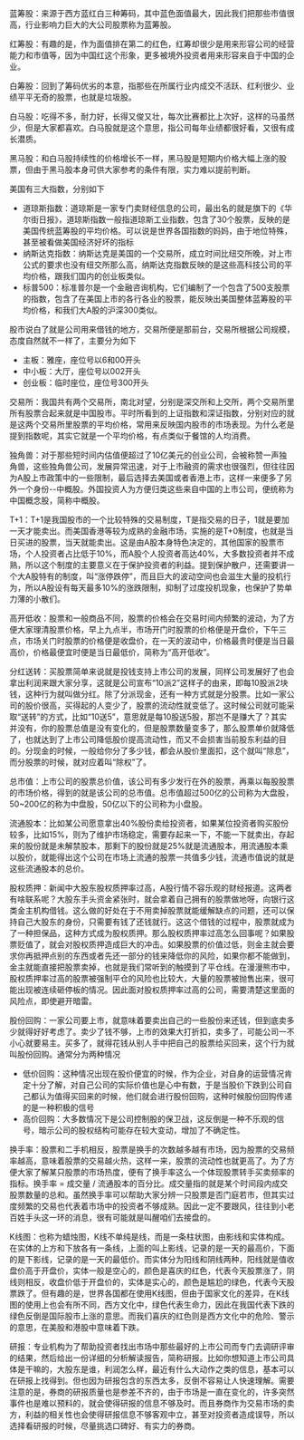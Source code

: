 蓝筹股：来源于西方蓝红白三种筹码，其中蓝色面值最大，因此我们把那些市值很高，行业影响力巨大的大公司股票称为蓝筹股。

红筹股：有趣的是，作为面值排在第二的红色，红筹却很少是用来形容公司的经营能力和市值等，因为中国红这个形象，更多被境外投资者用来形容来自于中国的企业。

白筹股：回到了筹码优劣的本意，指那些在所属行业内成交不活跃、红利很少、业绩平平无奇的股票，也就是垃圾股。

白马股：吃得不多，耐力好，长得又俊又壮，每次比赛都比上次好，这样的马虽然少，但是大家都喜欢。白马股就是这个意思，指公司每年业绩都很好看，又很有成长潜质。

黑马股：和白马股持续性的价格增长不一样，黑马股是短期内价格大幅上涨的股票，但由于黑马股本身可供大家参考的条件有限，实力难以提前判断。

美国有三大指数，分别如下
* 道琼斯指数：道琼斯是一家专门卖财经信息的公司，最出名的就是旗下的《华尔街日报》，道琼斯指数一般指道琼斯工业指数，包含了30个股票，反映的是美国传统蓝筹股的平均价格。可以说是世界各国指数的妈妈，由于地位特殊，甚至被看做美国经济好坏的指标
* 纳斯达克指数：纳斯达克是美国的一个交易所，成立时间比纽交所晚，对上市公式的要求也没有纽交所那么高，纳斯达克指数反映的是这些高科技公司的平均价格，跟我们国内的创业板类似。
* 标普500：标准普尔是一个金融咨询机构，它们编制了一个包含了500支股票的指数，包含了在美国上市的各行各业的股票，能反映出美国整体蓝筹股的平均价格，和我们大A股的沪深300类似。

股市说白了就是公司用来借钱的地方，交易所便是那前台，交易所根据公司规模，态度自然就不一样了，主要分为如下
* 主板：雅座，座位号以6和00开头
* 中小板：大厅，座位号以002开头
* 创业板：临时座位，座位号300开头

交易所：我国共有两个交易所，南北对望，分别是深交所和上交所，两个交易所里所有股票合起来就是中国股市。平时所看到的上证指数和深证指数，分别对应的就是这两个交易所里股票的平均价格，常用来反映国内股市的市场表现。为什么老是提到指数呢，其实它就是一个平均价格，有点类似于餐馆的人均消费。

独角兽：对于那些短时间内估值便超过了10亿美元的创业公司，会被称赞一声独角兽，这些独角兽公司，发展异常迅速，对于上市融资的需求也很强烈，但往往因为A股上市政策中的一些限制，最后选择去美国或者香港上市，这样一来便多了另外一个身份--中概股。外国投资人为方便归类这些来自中国的上市公司，便统称为中国概念股，简称中概股。

T+1：T+1是我国股市的一个比较特殊的交易制度，T是指交易的日子，1就是要加一天才能卖出。而美国香港等较为成熟的金融市场，实施的是T+0制度，也就是当日买进的股票，当天就能卖出。这是由A股本身特色决定的，其他国家的股票市场，个人投资者占比低于10%，而A股个人投资者高达40%，大多数投资者并不成熟，所以这个制度的主要意义在于保护投资者的利益。提到保护散户，还需要讲一个大A股特有的制度，叫“涨停跌停”，而且巨大的波动空间也会滋生大量的投机行为，所以A股设有每天最多10%的涨跌限制，抑制了过度投机现象，也保护了势单力薄的小散们。

高开低收：股票和一般商品不同，股票的价格会在交易时间内频繁的波动，为了方便大家理清股票价格，早上九点半，市场开门时股票的价格便是开盘价，下午三点，市场关门时股票的价格便是收盘价，在一天的波动中，价格最贵时便是当日最高价，价格最便宜时便是当日最低价，简称为“高开低收”。

分红送转：买股票简单来说就是投钱支持上市公司的发展，同样公司发展好了也会拿出利润来跟大家分享，这就是公司宣布“10派2”这样子的由来，即每10股派2块钱，这种行为就叫做分红。除了分派现金，还有一种方式就是分股票。比如一家公司的股价很高，买得起的人变少了，股票的流动性就变低了。这时候公司就可能采取“送转”的方式，比如“10送5”，意思就是每10股送5股，那岂不是赚大了？其实并没有，你的股票总值是没有变化的，但是股票数量变多了，那么股票单价就降低了，也就达到了上市公司降低股价提高流动性，而又不会损害当前股东利益的目的。分现金的时候，一般给你分了多少钱，都会从股价里面扣，这个就叫“除息”，而分股票的时候，就对应着叫“除权”了。

总市值：上市公司的股票总价值，该公司有多少发行在外的股票，再乘以每股股票的市场价格，得到的就是该公司的总市值。总市值超过500亿的公司称为大盘股，50~200亿的称为中盘股，50亿以下的公司称为小盘股。

流通股本：比如某公司愿意拿出40%股份卖给投资者，如果某位投资者购买股份较多，比如15%，则为了维护市场稳定，需要存起来一下，不能一下就卖出，存起来的股份就是未解禁股本，那剩下的股份就是25%就是流通股本，用流通股本乘以股价，就能得出这个公司在市场上流通的股票一共值多少钱，流通市值说的就是这些流通股本的总价。

股权质押：新闻中大股东股权质押率过高，A股行情不容乐观的财经报道。这两者有啥联系呢？大股东手头资金紧张时，就会拿着自己拥有的股票做地呀，向银行这类金主机构借钱。这么做的好处在于不用卖掉股票就能缓解缺点的问题，还可以保持自己大股东的身份，只需要有钱了还钱就行。这这个借钱的过程中，股票就成为了一种担保品，这种方式成为股权质押。那么股权质押率过高怎么回事呢？如果股票贬值了，就会对股权质押造成巨大的冲击。如果股票的价值过低，则金主就会要求你再抵押点别的东西或者先还一部分的钱来降低你的风险，如果你都不能做到，金主就能直接把股票卖掉，也就是我们常听到的触摸到了平仓线。在漫漫熊市中，股权质押率过高的股票被强制平仓的风险也比较大，大量的股票被抛售出来，很可能出现被连续砸停板的情况。因此面对股权质押率过高的公司，需要清楚这里面的风险点，即使避开暗雷。

股份回购：一家公司要上市，就意味着要卖出自己的一些股份来还钱，但到底卖多少就得好好考虑了。卖少了钱不够，上市的效果大打折扣，卖多了，可能公司一不小心就要易主。买多了，就得花钱从别人手中把自己的股票给买回来，这个行为就叫股份回购。通常分为两种情况
* 低价回购：这种情况出现在股价便宜的时候，作为企业，对自身的运营情况肯定十分了解，对自己公司的实际价值也是心中有数，于是当股价下跌到公司自己都认为值得买回来的时候，他们就会进行股份回购，这种时候股份回购传递的是一种积极的信号
* 高价回购：大多数情况下是公司控制股的保卫战，这反倒是一种不乐观的信号，暗示公司的股权结构可能存在较大变动，增加了不确定性。

换手率：股票和二手机相反，股票是换手的次数越多越有市场，因为股票的交易频率越高，意味着股票的交易越火热，这样一来，股票的流动性也就更高了。为了方便大家了解某只股票的市场热度，便有了换手率这么一个体现股票转手买卖频率的指标。换手率 = 成交量 / 流通股本的百分比。成交量指的就是某个时间段内成交股票数量的总和。虽然换手率可以帮助大家分辨一只股票是否门庭若市，但其实过度频繁的交易也代表着市场中的投资者不够成熟。因此一定不要跟风，往往到小老百姓手头这一环的消息，很有可能就是叫醒咱们去接盘的。

K线图：也称为蜡烛图，K线不单纯是线，而是一条柱状图，由影线和实体构成。在实体的上方和下放各有一条线，上面的叫上影线，记录的是一天的最高价，下面的是下影线，记录的是一天的最低价。而实体分为阳线和阴线两种，阳线就是值收盘价高于开盘价，实体一般是空心的，颜色是喜庆的红色，代表今天股票涨了，阴线则相反，收盘价低于开盘价的，实体是实心的，颜色是尴尬的绿色，代表今天股票跌了。但有趣的是，世界各国都在使用K线图，但由于国家文化的差异，在K线图的使用上也会有所不同，西方文化中，绿色代表生命力，因此在我国代表下跌的绿色反倒是国际股市上涨的意思。而我们喜庆的红色则是西方文化中的危险、警示的意思，在美股和港股中意味着下跌。

研报：专业机构为了帮助投资者找出市场中那些最好的上市公司而专门去调研评审的结果，然后给出一份详细的分析解读报告，简称研报。比如你想知道上市公司具体是干嘛的，大股东是谁，利润怎么样，最近有什么大动作之类的信息，基本可以在研报上找得到。但也因为研报包含的东西太多，反倒不容易让人快速理解。需要注意的是，券商的研报质量也是参差不齐的，由于市场是一直在变化的，许多突然事件也是难以预料的，就会使得研报的信息不够及时。而且券商作为交易市场的卖方，利益的相关性也会使得研报信息不够客观中立，甚至对投资者造成误导，所以选择看研报的时候，尽量挑选口碑好、有实力的券商。